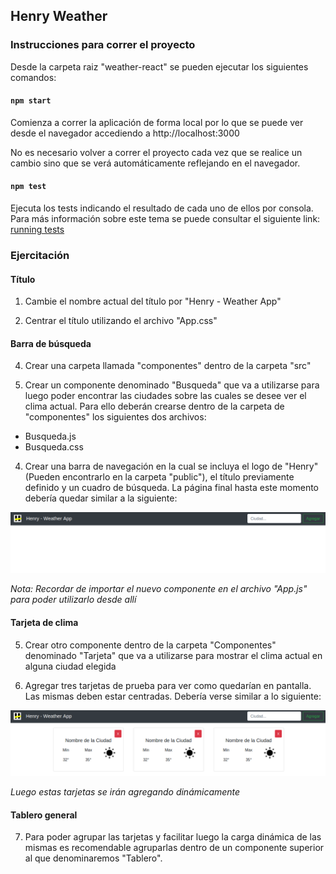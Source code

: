 ## Henry Weather

### Instrucciones para correr el proyecto

Desde la carpeta raiz "weather-react" se pueden ejecutar los siguientes comandos:

#### `npm start`

Comienza a correr la aplicación de forma local por lo que se puede ver desde el navegador accediendo a
http://localhost:3000

No es necesario volver a correr el proyecto cada vez que se realice un cambio sino que se verá automáticamente reflejando en el navegador.

#### `npm test`

Ejecuta los tests indicando el resultado de cada uno de ellos por consola. Para más información sobre este tema se puede consultar el siguiente link: [running tests](https://facebook.github.io/create-react-app/docs/running-tests)

### Ejercitación

#### Título

1. Cambie el nombre actual del título por "Henry - Weather App"

2. Centrar el título utilizando el archivo "App.css"

#### Barra de búsqueda

4. Crear una carpeta llamada "componentes" dentro de la carpeta "src"

3. Crear un componente denominado "Busqueda" que va a utilizarse para luego poder encontrar las ciudades sobre las cuales se desee ver el clima actual. Para ello deberán crearse dentro de la carpeta de "componentes" los siguientes dos archivos:
  * Busqueda.js
  * Busqueda.css


4. Crear una barra de navegación en la cual se incluya el logo de "Henry" (Pueden encontrarlo en la carpeta "public"), el título previamente definido y un cuadro de búsqueda. La página final hasta este momento debería quedar similar a la siguiente:

![Alt](./img-screen/barra-busqueda.png)

*Nota: Recordar de importar el nuevo componente en el archivo "App.js" para poder utilizarlo desde allí*

#### Tarjeta de clima

5. Crear otro componente dentro de la carpeta "Componentes" denominado "Tarjeta" que va a utilizarse para mostrar el clima actual en alguna ciudad elegida

6. Agregar tres tarjetas de prueba para ver como quedarían en pantalla. Las mismas deben estar centradas. Debería verse similar a lo siguiente:

![Alt](./img-screen/tarjetas-clima.png)

*Luego estas tarjetas se irán agregando dinámicamente*

#### Tablero general

7. Para poder agrupar las tarjetas y facilitar luego la carga dinámica de las mismas es recomendable agruparlas dentro de un componente superior al que denominaremos "Tablero".
